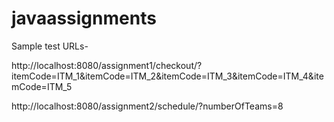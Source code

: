 # javaassignments

Sample test URLs-

http://localhost:8080/assignment1/checkout/?itemCode=ITM_1&itemCode=ITM_2&itemCode=ITM_3&itemCode=ITM_4&itemCode=ITM_5

http://localhost:8080/assignment2/schedule/?numberOfTeams=8
